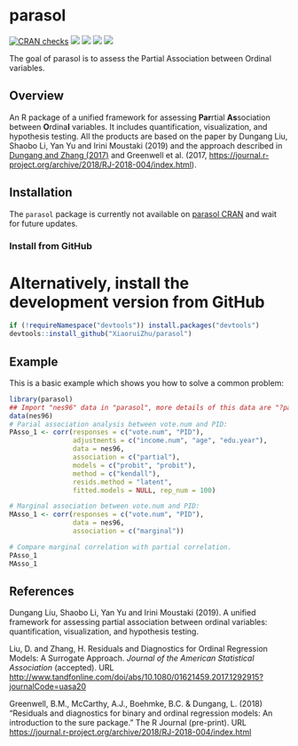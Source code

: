 # parasol

<!-- badges: start -->

[![CRAN checks](https://cranchecks.info/badges/summary/parasol)](https://cran.r-project.org/web/checks/check_results_parasol.html)
[![](http://cranlogs.r-pkg.org/badges/grand-total/parasol?color=blue)](https://cran.r-project.org/package=parasol)
[![](http://cranlogs.r-pkg.org/badges/last-month/parasol?color=green)](https://cran.r-project.org/package=parasol)
[![](http://cranlogs.r-pkg.org/badges/last-week/parasol?color=yellow)](https://cran.r-project.org/package=parasol)
[![](https://travis-ci.org/XiaoruiZhu/parasol.svg?branch=master)](https://travis-ci.org/XiaoruiZhu/parasol)

<!-- badges: end -->

The goal of parasol is to assess the Partial Association between Ordinal variables.

Overview
--------

An R package of a unified framework for assessing **Par**rtial **As**sociation between **O**rdina**l** variables. It includes quantification, visualization, and hypothesis testing. All the products are based on the paper by Dungang Liu, Shaobo Li, Yan Yu and Irini Moustaki (2019) and the approach described in [Dungang and Zhang
(2017)](http://www.tandfonline.com/doi/abs/10.1080/01621459.2017.1292915?journalCode=uasa20) and Greenwell et al. (2017, <https://journal.r-project.org/archive/2018/RJ-2018-004/index.html>).

## Installation

The `parasol` package is currently not available on [parasol CRAN]() and wait for future updates.

### Install from GitHub


# Alternatively, install the development version from GitHub

``` r
if (!requireNamespace("devtools")) install.packages("devtools")
devtools::install_github("XiaoruiZhu/parasol")
```

## Example

This is a basic example which shows you how to solve a common problem:

``` r
library(parasol)
## Import "nes96" data in "parasol", more details of this data are "?parasol::nes96"
data(nes96)
# Parial association analysis between vote.num and PID:
PAsso_1 <- corr(responses = c("vote.num", "PID"),
                adjustments = c("income.num", "age", "edu.year"),
                data = nes96,
                association = c("partial"),
                models = c("probit", "probit"),
                method = c("kendall"),
                resids.method = "latent",
                fitted.models = NULL, rep_num = 100)

# Marginal association between vote.num and PID:
MAsso_1 <- corr(responses = c("vote.num", "PID"),
                data = nes96,
                association = c("marginal"))

# Compare marginal correlation with partial correlation.
PAsso_1
MAsso_1
```

References
----------

Dungang Liu, Shaobo Li, Yan Yu and Irini Moustaki (2019). A unified framework for assessing partial association between ordinal variables: quantification, visualization, and hypothesis testing.

Liu, D. and Zhang, H. Residuals and Diagnostics for Ordinal Regression
Models: A Surrogate Approach. *Journal of the American Statistical
Association* (accepted). URL
<http://www.tandfonline.com/doi/abs/10.1080/01621459.2017.1292915?journalCode=uasa20>

Greenwell, B.M., McCarthy, A.J., Boehmke, B.C. & Dungang, L. (2018)
“Residuals and diagnostics for binary and ordinal regression models: An
introduction to the sure package.” The R Journal (pre-print). URL
<https://journal.r-project.org/archive/2018/RJ-2018-004/index.html>

